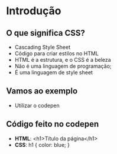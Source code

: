 # Introdução

## O que significa CSS?

* Cascading Style Sheet
* Código para criar estilos no HTML
* HTML é a estrutura, e o CSS é a beleza
* Não é uma linguagem de programação;
* É  uma linguagem de style sheet

## Vamos ao exemplo

* Utilizar o codepen

## Código feito no codepen

* **HTML**: &lt;h1&gt;Título da página&lt;/h1&gt;
* **CSS**: h1 {
  color: blue;
}